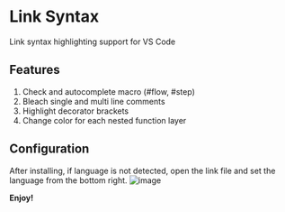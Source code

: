 # Link Syntax

Link syntax highlighting support for VS Code

## Features

1. Check and autocomplete macro (#flow, #step)
2. Bleach single and multi line comments
3. Highlight decorator brackets
4. Change color for each nested function layer

## Configuration

After installing, if language is not detected, open the link file and set the language from the bottom right.
![image](https://github.com/user-attachments/assets/0efa05bd-14f4-4f00-b307-8593a8969ddf)



**Enjoy!**
